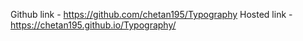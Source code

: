 Github link -  https://github.com/chetan195/Typography
Hosted link -  https://chetan195.github.io/Typography/
